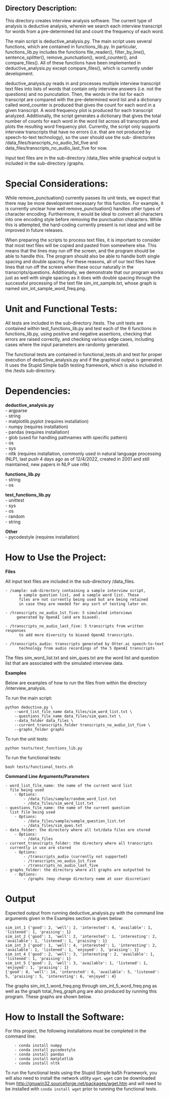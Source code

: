 ## Directory Description:

This directory creates interview analysis software. The current type of
analysis is deductive analysis, wherein we search each interview transcript
for words from a pre-determined list and count the frequency of each word.

The main script is deductive_analysis.py. The main script uses several
functions, which are contained in functions_lib.py. In particular, 
functions_lib.py includes the functions file_reader(), filter_by_line(),
sentence_splitter(), remove_punctuation(), word_counter(), and
compare_files(). All of these functions have been implemented in 
deductive_analysis.py except compare_files(), which is currently under
development.

deductive_analysis.py reads in and processes multiple
interview transcript text files into lists of words that contain only
interview answers (i.e. not the questions) and no puncutation. Then, the
words in the list for each transcript are compared with the pre-determined
word list and a dictionary called word_counter is produced that gives the
count for each word in a given transcript. A word frequency plot is produced
for each transcript analyzed. Additionally, the script generates a dictionary
that gives the total number of counts for each word in the word list across
all transcripts and plots the resulting word frequency plot. Currently, the
script only supports interview transcripts that have no errors (i.e. that are
not produced by speech-to-text technology), so the user should use the sub-
directories /data_files/transcripts_no_audio_1st_five and
data_files/transcripts_no_audio_last_five for now.

Input text files are in the sub-directory /data_files while graphical output
is included in the sub-directory /graphs.

# Special Considerations:
While remove_punctuation() currently passes its unit tests, we expect that
there may be more development necessary for this function. For example, it
is currently unclear how well remove_punctuation() handles other types of 
character encoding. Furthermore, it would be ideal to convert all characters
into one encoding style before removing the punctuation characters. While
this is attempted, the hard-coding currently present is not ideal and 
will be improved in future releases. 

When preparing the scripts to process text files, it is important to consider
that most text files will be copied and pasted from somewhere else. This means
that the lines may run off the screen, and the program should be able to handle
this. The program should also be able to handle both single spacing and double
spacing. For these reasons, all of our text files have lines that run off the
screen when these occur naturally in the transcripts/questions. Additionally,
we demonstrate that our program works just as well with single spacing as it
does with double spacing through the successful processing of the text file
sim_int_sample.txt, whose graph is named sim_int_sample_word_freq.png.

# Unit and Functional Tests:

All tests are included in the sub-directory /tests. The unit tests are
contained within test_functions_lib.py and test each of the 6 functions
in functions_lib.py, using positive and negative assertions, checking 
that errors are raised correctly, and checking various edge cases, 
including cases where the input parameters are randomly generated.

The functional tests are contained in functional_tests.sh and test for
proper execution of deductive_analysis.py and if the graphical output
is generated. It uses the Stupid Simple baSh testing framework, which is
also included in the /tests sub-directory.

# Dependencies:

**deductive_analysis.py** \
    - argparse \
    - string \
    - matplotlib.pyplot (requires installation) \
    - numpy (requires installation) \
    - pandas (requires installation) \
    - glob (used for handling pathnames with specific pattern) \
    - os \
    - sys \
    - nltk (requires installation, commonly used in natural language
            processing (NLP), last push 4 days ago as of 12/4/2022,
            created in 2001 and still maintained, new papers in NLP use
            nltk)

**functions_lib.py** \
    - string \
    - os 

**test_functions_lib.py** \
    - unittest \
    - sys \
    - os \
    - random \
    - string 

**Other** \
    - pycodestyle (requires installation)

# How to Use the Project:

**Files**

All input text files are included in the sub-directory /data_files.

    - /sample: sub-directory containing a sample interview script,
          a sample question list, and a sample word list. These
          files are not currently being used but are being retained
          in case they are needed for any sort of testing later on.

    - /transcripts_no_audio_1st_five: 5 simulated interviews
         generated by OpenAI (and are biased). 

    - /transcripts_no_audio_last_five: 5 transcripts from written responses
          to add more diversity to biased OpenAI transcripts.

    - /transcripts_audio: transcripts generated by Otter.ai speech-to-text
          technology from audio recordings of the 5 OpenAI transcripts

The files sim_word_list.txt and sim_ques.txt are the word list and question
list that are associated with the simulated interview data. 

**Examples**

Below are examples of how to run the files from within the directory
/interview_analysis. 

To run the main script: 
```
python deductive.py \
    --word_list_file_name data_files/sim_word_list.txt \
    --questions_file_name data_files/sim_ques.txt \
    --data_folder data_files \ 
    --current_transcripts_folder transcripts_no_audio_1st_five \
    --graphs_folder graphs
```
To run the unit tests: 
```
python tests/test_functions_lib.py 
```

To run the functional tests: 
```
bash tests/functional_tests.sh
```
**Command Line Arguments/Parameters**

    - word_list_file_name: the name of the current word list
      file being used 
        - Options:
            - /data_files/sample/random_word_list.txt
            - /data_files/sim_word_list.txt
    - questions_file_name: the name of the current question
      list file being used
        - Options:
            - /data_files/sample/sample_question_list.txt
            - /data_files/sim_ques.txt
    - data_folder: the directory where all txt/data files are stored
        - Options:
            - /data_files
    - current_transcripts_folder: the directory where all transcripts
      currently in use are stored
        - Options:
            - /transcripts_audio (currently not supported)
            - /transcripts_no_audio_1st_five
            - /transcripts_no_audio_last_five
    - graphs_folder: the directory where all graphs are outputted to
        - Options:
            - /graphs (may change directory name at user discretion)

# Output
Expected output from running deductive_analysis.py with the command line
arguments given in the Examples section is given below:
```
sim_int_1 {'good': 2, 'well': 2, 'interested': 4, 'available': 1, 'listened': 1, 'praising': 1}
sim_int_2 {'good': 1, 'well': 2, 'interested': 1, 'interesting': 2, 'available': 1, 'listened': 1, 'praising': 1}
sim_int_3 {'good': 1, 'well': 4, 'interested': 1, 'interesting': 2, 'available': 1, 'listened': 1, 'enjoyed': 3, 'praising': 1}
sim_int_4 {'good': 2, 'well': 3, 'interesting': 2, 'available': 1, 'listened': 1, 'praising': 1}
sim_int_5 {'good': 2, 'well': 3, 'available': 1, 'listened': 1, 'enjoyed': 1, 'praising': 1}
{'good': 8, 'well': 14, 'interested': 6, 'available': 5, 'listened': 5, 'praising': 5, 'interesting': 6, 'enjoyed': 4}
```
The graphs sim_int_1_word_freq.png through sim_int_5_word_freq.png as well as the graph total_freq_graph.png are
also produced by running this program. These graphs are shown below.

# How to Install the Software:

For this project, the following installations must be completed
in the command line: 
```
    - conda install numpy 
    - conda install pycodestyle 
    - conda install pandas 
    - conda install matplotlib 
    - conda install nltk 
```

 To run the functional tests using the Stupid Simple baSh Framework,
 you will also need to install the network utility `wget`. `wget` can
 be downloaded from http://gnuwin32.sourceforge.net/packages/wget.htm
 and will need to be installed with `conda install wget` prior to 
 running the functional tests.
